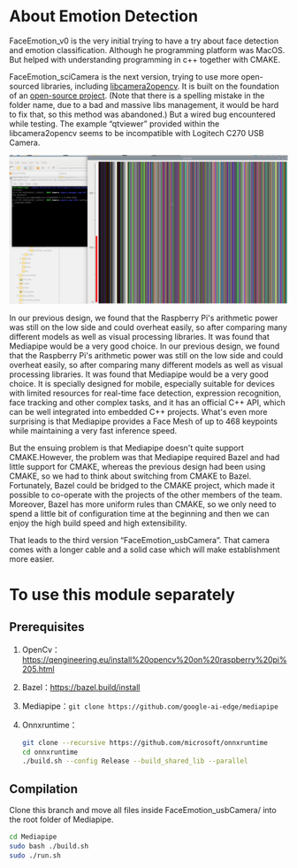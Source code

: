 # About Emotion Detection

FaceEmotion_v0 is the very initial trying to have a try about face detection and emotion classification. Although he programming platform was MacOS. But helped with understanding programming in c++ together with CMAKE.

FaceEmotion_sciCamera  is the next version, trying to use more open-sourced libraries, including [libcamera2opencv](https://github.com/berndporr/libcamera2opencv). It is built on the foundation of an [open-source project](https://blog.csdn.net/guyuealian/article/details/129467023). (Note that there is a spelling mistake in the folder name, due to a bad and massive libs management, it would be hard to fix that, so this method was abandoned.) But a wired bug encountered while testing. The example “qtviewer” provided within the libcamera2opencv seems to be incompatible with Logitech C270 USB Camera. 

![qtviewer_bug](https://github.com/yanmomomimomo/Mood_Bot_UoG/blob/FacialRecog/assets/qtviewer_bug.png)

In our previous design, we found that the Raspberry Pi's arithmetic power was still on the low side and could overheat easily, so after comparing many different models as well as visual processing libraries. It was found that Mediapipe would be a very good choice. In our previous design, we found that the Raspberry Pi's arithmetic power was still on the low side and could overheat easily, so after comparing many different models as well as visual processing libraries. It was found that Mediapipe would be a very good choice. It is specially designed for mobile, especially suitable for devices with limited resources for real-time face detection, expression recognition, face tracking and other complex tasks, and it has an official C++ API, which can be well integrated into embedded C++ projects. What's even more surprising is that Mediapipe provides a Face Mesh of up to 468 keypoints while maintaining a very fast inference speed.

But the ensuing problem is that Mediapipe doesn't quite support CMAKE.However, the problem was that Mediapipe required Bazel and had little support for CMAKE, whereas the previous design had been using CMAKE, so we had to think about switching from CMAKE to Bazel. Fortunately, Bazel could be bridged to the CMAKE project, which made it possible to co-operate with the projects of the other members of the team. Moreover, Bazel has more uniform rules than CMAKE, so we only need to spend a little bit of configuration time at the beginning and then we can enjoy the high build speed and high extensibility.

That leads to the third version “FaceEmotion_usbCamera”. That camera comes with a longer cable and a solid case which will make establishment more easier.

# To use this module separately

## Prerequisites

1. OpenCv：https://qengineering.eu/install%20opencv%20on%20raspberry%20pi%205.html

2. Bazel：https://bazel.build/install

3. Mediapipe：```git clone https://github.com/google-ai-edge/mediapipe```

4. Onnxruntime：

	```bash
	git clone --recursive https://github.com/microsoft/onnxruntime
	cd onnxruntime
	./build.sh --config Release --build_shared_lib --parallel
	```

## Compilation

Clone this branch and move all files inside FaceEmotion_usbCamera/ into the root folder of Mediapipe.

```bash
cd Mediapipe
sudo bash ./build.sh
sudo ./run.sh
```

